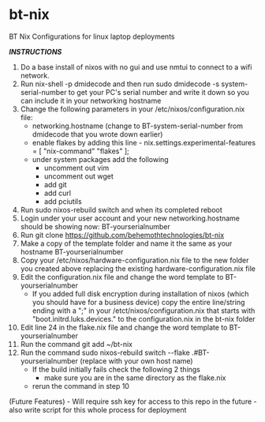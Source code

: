 # bt-nix
BT Nix Configurations for linux laptop deployments

***INSTRUCTIONS***
1. Do a base install of nixos with no gui and use nmtui to connect to a wifi network.
2. Run nix-shell -p dmidecode and then run sudo dmidecode -s system-serial-number to get your PC's serial number and write it down so you can include it in your networking hostname
3. Change the following parameters in your /etc/nixos/configuration.nix file:
    - networking.hostname (change to BT-system-serial-number from dmidecode that you wrote down earlier)
    - enable flakes by adding this line - nix.settings.experimental-features = [ "nix-command" "flakes" ]; 
    - under system packages add the following
        - uncomment out vim
        - uncomment out wget
        - add git
        - add curl
        - add pciutils
4. Run sudo nixos-rebuild switch and when its completed reboot
5. Login under your user account and your new networking.hostname should be showing now: BT-yourserialnumber
6. Run git clone https://github.com/behemothtechnologies/bt-nix
7. Make a copy of the template folder and name it the same as your hostname BT-yourserialnumber
8. Copy your /etc/nixos/hardware-configuration.nix file to the new folder you created above replacing the existing hardware-configuration.nix file
9. Edit the configuration.nix file and change the word template to BT-yourserialnumber
    - If you added full disk encryption during installation of nixos (which you should have for a business device) copy the entire line/string ending with a ";" in your /etct/nixos/configuration.nix that starts with  "boot.initrd.luks.devices." to the configuration.nix in the bt-nix folder
10. Edit line 24 in the flake.nix file and change the word template to BT-yourserialnumber
11. Run the command git add ~/bt-nix
12. Run the command sudo nixos-rebuild switch --flake .#BT-yourserialnumber (replace with your own host name)
    - If the build initially fails check the following 2 things
        - make sure you are in the same directory as the flake.nix
    - rerun the command in step 10

(Future Features) - Will require ssh key for access to this repo in the future
    - also write script for this whole process for deployment
